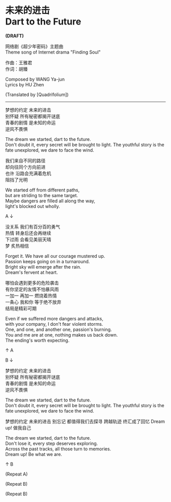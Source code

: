 # 未来的进击<br />Dart to the Future

**(DRAFT)**

网络剧《超少年密码》主题曲  
Theme song of Internet drama "Finding Soul"

作曲：王雅君  
作词：胡臻

Composed by WANG Ya-jun  
Lyrics by HU Zhen

(Translated by [Quadrifolium])

---

梦想的约定 未来的进击  
别怀疑 所有秘密都揭开谜底  
青春的剧情 是未知的命运  
逆风不畏惧

The dream we started, dart to the future.  
Don't doubt it, every secret will be brought to light.
The youthful story is the fate unexplored,
we dare to face the wind.

我们来自不同的路径  
却向往同个方向前进  
也许 沿路会充满着危机  
阻挡了光明

We started off from different paths,  
but are striding to the same target.  
Maybe dangers are filled all along the way,  
light's blocked out wholly.

A ↓

没关系 我们有百分百的勇气  
热情 转身后还会再继续  
下过雨 会看见美丽天晴  
梦 炙热相信

Forget it. We have all our courage mustered up.  
Passion keeps going on in a turnaround.  
Bright sky will emerge after the rain.  
Dream's fervent at heart.

哪怕会遇到更多的危险袭击  
有你坚定的友情不怕暴风雨  
一加一 再加一 燃烧着热情  
一条心 我和你 等于绝不放弃  
结局是精彩可期

Even if we suffered more dangers and attacks,  
with your company, I don't fear violent storms.  
One, and one, and another one, passion's burning.  
You and me are at one, nothing makes us back down.  
The ending's worth expecting.

↑ A

B ↓

梦想的约定 未来的进击  
别怀疑 所有秘密都揭开谜底  
青春的剧情 是未知的命运  
逆风不畏惧

The dream we started, dart to the future.  
Don't doubt it, every secret will be brought to light.
The youthful story is the fate unexplored,
we dare to face the wind.

梦想的约定 未来的进击
别忘记 都值得我们去探寻
跨越轨迹 终汇成了回忆
Dream up! 做我自己

The dream we started, dart to the future.  
Don't lose it, every step deserves exploring.  
Across the past tracks, all those turn to memories.  
Dream up! Be what we are.

↑ B

(Repeat A)

(Repeat B)

(Repeat B)
